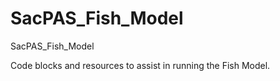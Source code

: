 # SacPAS_Fish_Model
SacPAS_Fish_Model

Code blocks and resources to assist in running the Fish Model.
